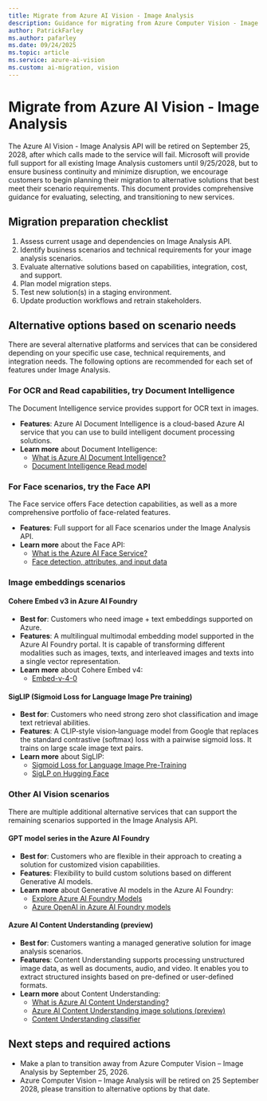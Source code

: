 ```yaml
---
title: Migrate from Azure AI Vision - Image Analysis
description: Guidance for migrating from Azure Computer Vision - Image Analysis API to alternative solutions before its retirement in September 2028.
author: PatrickFarley
ms.author: pafarley
ms.date: 09/24/2025
ms.topic: article
ms.service: azure-ai-vision
ms.custom: ai-migration, vision
---
```


# Migrate from Azure AI Vision - Image Analysis

The Azure AI Vision - Image Analysis API will be retired on September 25, 2028, after which calls made to the service will fail. Microsoft will provide full support for all existing Image Analysis customers until 9/25/2028, but to ensure business continuity and minimize disruption, we encourage customers to begin planning their migration to alternative solutions that best meet their scenario requirements. This document provides comprehensive guidance for evaluating, selecting, and transitioning to new services.

## Migration preparation checklist

1.	Assess current usage and dependencies on Image Analysis API.
2.	Identify business scenarios and technical requirements for your image analysis scenarios.
3.	Evaluate alternative solutions based on capabilities, integration, cost, and support.
4.	Plan model migration steps.
5.	Test new solution(s) in a staging environment.
6.	Update production workflows and retrain stakeholders.

## Alternative options based on scenario needs
There are several alternative platforms and services that can be considered depending on your specific use case, technical requirements, and integration needs. The following options are recommended for each set of features under Image Analysis.

### For OCR and Read capabilities, try Document Intelligence

The Document Intelligence service provides support for OCR text in images.

* **Features**: Azure AI Document Intelligence is a cloud-based Azure AI service that you can use to build intelligent document processing solutions.
* **Learn more** about Document Intelligence:
    * [What is Azure AI Document Intelligence?](../document-intelligence/overview.md)
    * [Document Intelligence Read model](../document-intelligence/prebuilt/read.md)

### For Face scenarios, try the Face API

The Face service offers Face detection capabilities, as well as a more comprehensive portfolio of face-related features. 
* **Features**: Full support for all Face scenarios under the Image Analysis API.
* **Learn more** about the Face API:
    * [What is the Azure AI Face Service?](./overview-identity.md)
    * [Face detection, attributes, and input data](./concept-face-detection.md)

### Image embeddings scenarios

#### Cohere Embed v3 in Azure AI Foundry
* **Best for**: Customers who need image + text embeddings supported on Azure.
* **Features**: A multilingual multimodal embedding model supported in the Azure AI Foundry portal. It is capable of transforming different modalities such as images, texts, and interleaved images and texts into a single vector representation.
* **Learn more** about Cohere Embed v4:
    * [Embed-v-4-0](https://ai.azure.com/resource/models/embed-v-4-0/version/5/registry/azureml-cohere)

#### SigLIP (Sigmoid Loss for Language Image Pre training)
* **Best for**: Customers who need strong zero shot classification and image text retrieval abilities.
* **Features**: A CLIP‐style vision‐language model from Google that replaces the standard contrastive (softmax) loss with a pairwise sigmoid loss. It trains on large scale image text pairs.
* **Learn more** about SigLIP:
    * [Sigmoid Loss for Language Image Pre-Training](https://arxiv.org/abs/2303.15343?utm_source=chatgpt.com)
    * [SigLP on Hugging Face](https://huggingface.co/docs/transformers/main/model_doc/siglip)

### Other AI Vision scenarios

There are multiple additional alternative services that can support the remaining scenarios supported in the Image Analysis API. 

#### GPT model series in the Azure AI Foundry

* **Best for**: Customers who are flexible in their approach to creating a solution for customized vision capabilities.
* **Features**: Flexibility to build custom solutions based on different Generative AI models.
* **Learn more** about Generative AI models in the Azure AI Foundry:
    *	[Explore Azure AI Foundry Models](../../ai-foundry/concepts/foundry-models-overview.md)
    *	[Azure OpenAI in Azure AI Foundry models](../../ai-foundry/foundry-models/concepts/models-sold-directly-by-azure.md)

#### Azure AI Content Understanding (preview)
* **Best for**: Customers wanting a managed generative solution for image analysis scenarios.
* **Features**: Content Understanding supports processing unstructured image data, as well as documents, audio, and video. It enables you to extract structured insights based on pre-defined or user-defined formats.
* **Learn more** about Content Understanding:
    * [What is Azure AI Content Understanding?](../content-understanding/overview.md)
    * [Azure AI Content Understanding image solutions (preview)](../content-understanding/image/overview.md)
    * [Content Understanding classifier](../content-understanding/concepts/classifier.md)

## Next steps and required actions
* Make a plan to transition away from Azure Computer Vision – Image Analysis by September 25, 2026.
* Azure Computer Vision – Image Analysis will be retired on 25 September 2028, please transition to alternative options by that date.
